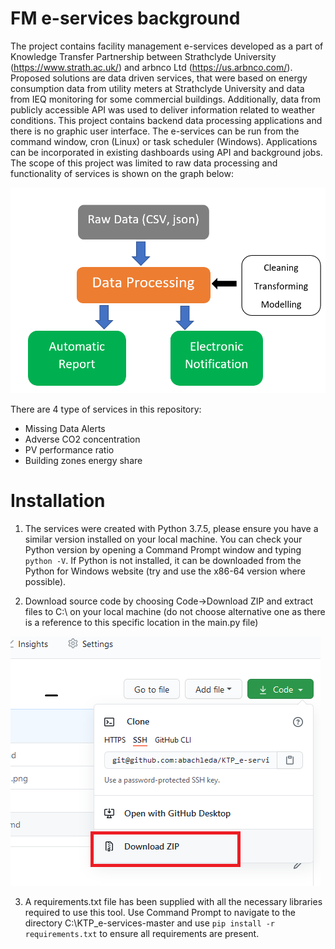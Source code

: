 # FM e-services background

The project contains facility management e-services developed as a part of Knowledge Transfer Partnership between Strathclyde University (https://www.strath.ac.uk/) and arbnco Ltd (https://us.arbnco.com/).  Proposed solutions are data driven services, that were based on energy consumption data from utility meters at Strathclyde University and data from IEQ monitoring for some commercial buildings. Additionally, data from publicly accessible API was used to deliver information related to weather conditions.
This project contains backend data processing applications and there is no graphic user interface. The e-services can be run from the command window, cron (Linux) or task scheduler (Windows). Applications can be incorporated in existing dashboards using API and background jobs. The scope of this project was limited to raw data processing and functionality of services is shown on the graph below:


![Flow chart of e-services ](/images/schema_01.png)

There are 4 type of services in this repository:
*	Missing Data Alerts
* Adverse CO2 concentration
*	PV performance ratio
*	Building zones energy share


# Installation 

1. The services were created with Python 3.7.5, please ensure you have a similar version installed on your local machine. You can check your Python version by opening a Command Prompt window and typing `python -V`. If Python is not installed, it can be downloaded from the Python for Windows website (try and use the x86-64 version where possible).

2. Download source code by choosing Code->Download ZIP and extract files to C:\ on your local machine (do not choose alternative one as there is a reference to this specific location in the main.py file)

![Download_package ](/images/img_02.png)


3.	A requirements.txt file has been supplied with all the necessary libraries required to use this tool. Use Command Prompt to navigate to the directory C:\KTP_e-services-master and use `pip install -r requirements.txt` to ensure all requirements are present.
